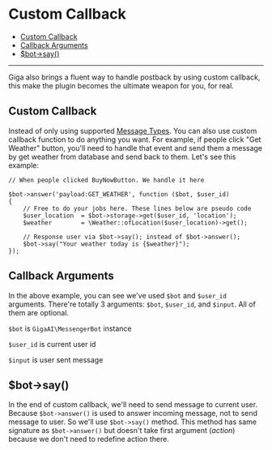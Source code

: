 # Custom Callback
- [Custom Callback](#custom-callback)
- [Callback Arguments](#callback-arguments)
- [$bot->say()](#bot-say)
	
---
Giga also brings a fluent way to handle postback by using custom callback, this make the plugin becomes the ultimate weapon for you, for real.

<a name="custom-callback"></a>
## Custom Callback
Instead of only using supported [Message Types](message-types). You can also use custom callback function to do anything you want. For example, if people click "Get Weather" button, you'll need to handle that event and send them a message by get weather from database and send back to them. Let's see this example:

```
// When people clicked BuyNowButton. We handle it here

$bot->answer('payload:GET_WEATHER', function ($bot, $user_id) 
{
	// Free to do your jobs here. These lines below are pseudo code
	$user_location  = $bot->storage->get($user_id, 'location');
	$weather        = \Weather::ofLocation($user_location)->get();
	
	// Response user via $bot->say(); instead of $bot->answer();
	$bot->say("Your weather today is {$weather}");
});
``` 

<a name="callback-arguments"></a>
## Callback Arguments

In the above example, you can see we've used `$bot` and `$user_id` arguments. There're totally 3 arguments: `$bot`, `$user_id`, and `$input`. All of them are optional.

`$bot` is `GigaAI\MessengerBot` instance

`$user_id` is current user id

`$input` is user sent message

<a name="bot-say"></a>
## $bot->say()

In the end of custom callback, we'll need to send message to current user. Because `$bot->answer()` is used to answer incoming message, not to send message to user. So we'll use `$bot->say()` method. This method has same signature as `$bot->answer()` but doesn't take first argument (*action*) because we don't need to redefine action there. 